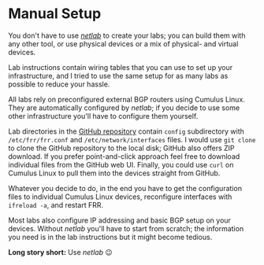 # Manual Setup

You don't have to use _[netlab](https://netlab.tools)_ to create your labs; you can build them with any other tool, or use physical devices or a mix of physical- and virtual devices.

Lab instructions contain wiring tables that you can use to set up your infrastructure, and I tried to use the same setup for as many labs as possible to reduce your hassle.

All labs rely on preconfigured external BGP routers using Cumulus Linux. They are automatically configured by _netlab_; if you decide to use some other infrastructure you'll have to configure them yourself.

Lab directories in the [GitHub repository](https://github.com/ipspace/bgplab) contain `config` subdirectory with `/etc/frr/frr.conf` and `/etc/network/interfaces` files. I would use `git clone` to clone the GitHub repository to the local disk; GitHub also offers ZIP download. If you prefer point-and-click approach feel free to download individual files from the GitHub web UI. Finally, you could use `curl` on Cumulus Linux to pull them into the devices straight from GitHub.

Whatever you decide to do, in the end you have to get the configuration files to individual Cumulus Linux devices, reconfigure interfaces with `ifreload -a`, and restart FRR.

Most labs also configure IP addressing and basic BGP setup on your devices. Without _netlab_ you'll have to start from scratch; the information you need is in the lab instructions but it might become tedious.

**Long story short:** Use *netlab* 😉